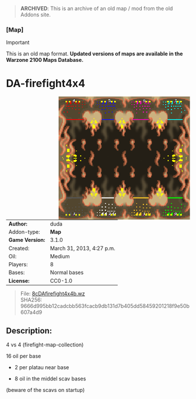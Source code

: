 > **ARCHIVED**: This is an archive of an old map / mod from the old Addons site.

### [Map]

> [!IMPORTANT]
> This is an old map format. **Updated versions of maps are available in the Warzone 2100 Maps Database.**

# DA-firefight4x4

<img src="./preview.jpg" align="right" />

| | |
| - | - |
| __Author:__ | duda |
| Addon-type: | __Map__ |
| __Game Version:__ | 3.1.0 |
| Created: | March 31, 2013, 4:27 p.m. |
| Oil: | Medium |
| Players: | 8 |
| Bases: | Normal bases |
| __License:__ | CC0-1.0 |

> File: [8cDAfirefight4x4b.wz](https://github.com/Warzone2100/old-addons-site/raw/main/assets/96/8cDAfirefight4x4b.wz)  
> SHA256: 9666d995bb12cadcbb563fcacb9db131d7b405dd58459201218f9e50b607a4d9

## Description:

4 vs 4 (firefight-map-collection) 

16 oil per base 

 + 2 per platau near base

 + 8 oil in the middel scav bases 

(beware of the scavs on startup)

